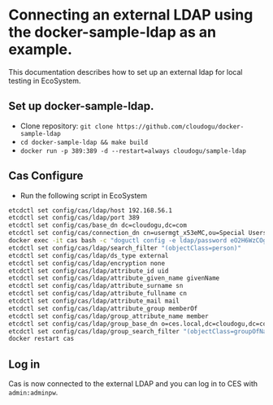 # Connecting an external LDAP using the docker-sample-ldap as an example.
This documentation describes how to set up an external ldap for local testing in EcoSystem.

## Set up docker-sample-ldap.
* Clone repository: `git clone https://github.com/cloudogu/docker-sample-ldap`
* `cd docker-sample-ldap && make build`
* `docker run -p 389:389 -d --restart=always cloudogu/sample-ldap`

## Cas Configure
* Run the following script in EcoSystem
```bash
etcdctl set config/cas/ldap/host 192.168.56.1
etcdctl set config/cas/ldap/port 389
etcdctl set config/cas/base_dn dc=cloudogu,dc=com
etcdctl set config/cas/connection_dn cn=usermgt_x53eMC,ou=Special Users,o=ces.local,dc=cloudogu,dc=com
docker exec -it cas bash -c "doguctl config -e ldap/password eO2H6WzCOgrpZzvL"
etcdctl set config/cas/ldap/search_filter "(objectClass=person)"
etcdctl set config/cas/ldap/ds_type external
etcdctl set config/cas/ldap/encryption none
etcdctl set config/cas/ldap/attribute_id uid
etcdctl set config/cas/ldap/attribute_given_name givenName
etcdctl set config/cas/ldap/attribute_surname sn
etcdctl set config/cas/ldap/attribute_fullname cn
etcdctl set config/cas/ldap/attribute_mail mail
etcdctl set config/cas/ldap/attribute_group memberOf
etcdctl set config/cas/ldap/group_attribute_name member
etcdctl set config/cas/ldap/group_base_dn o=ces.local,dc=cloudogu,dc=com
etcdctl set config/cas/ldap/group_search_filter "(objectClass=groupOfNames)"
docker restart cas
```

## Log in
Cas is now connected to the external LDAP and you can log in to CES with `admin:adminpw`.